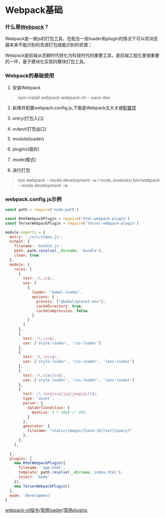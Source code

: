 # Webpack基础


### 什么是[Webpack](https://www.webpackjs.com/)？

  Webpack是一款js的打包工具，在配合一些loader和plugin的情况下可以将浏览器本来不能识别的资源打包成能识别的资源；

  Webpack是前端从农耕时代转化为科技时代的重要工具，是前端工程化里很重要的一环，基于模块化实现的模块打包工具。

 

### Webpack的基础使用

1. 安装Webpack 
  > npm install webpack webpack-cli --save-dev
2. 新建并配置webpack.config.js,下面是Webpack五大关键[配置项](https://www.webpackjs.com/configuration/)

  1. entry(打包入口)

  2. output(打包出口)

  3. module(loader)

  4. plugins(插件)

  5. mode(模式) 

3. 进行打包

  > npx webpack --mode development -w / node_modules/.bin/webpack --mode development -w



### webpack.config.js示例

```js 
const path = require('node:path')

const HtmlWebpackPlugin = require('html-webpack-plugin')
const TerserWebpackPlugin = require('terser-webpack-plugin')

module.exports = {
  entry: './src/index.js',
  output: {
    filename: 'bundle.js',
    path: path.resolve(__dirname, 'bundle'),
    clean: true
  },
  module: {
    rules: [
      {
        test: /\.js$/,
        use: [
          {
            loader: 'babel-loader',
            options: {
              presets: ["@babel/preset-env"],
              cacheDirectory: true,
              cacheCompression: false
            }
          }
        ]
      },
      {
        test: /\.css$/,
        use: ['style-loader', 'css-loader']
      },
      {
        test: /\.less$/,
        use: ['style-loader', 'css-loader', 'less-loader']
      },
      {
        test: /\.s[ac]ss$/,
        use: ['style-loader', 'css-loader', 'sass-loader']
      },
      {
        test: /\.(png|svg|jpg|jpeg|gif)$/,
        type: 'asset',
        parser: {
          dataUrlCondition: {
            maxSize: 4 * 1024 // 4kb
          }
        },
        generator: {
          filename: "static/images/[hash:10][ext][query]"
        },
      },
    ],
    
  },
  plugins: [
    new HtmlWebpackPlugin({
      filename: 'app.html',
      template: path.resolve(__dirname,'index.html'),
      inject: 'body'
    }),
    new TerserWebpackPlugin()
  ],
  mode: 'development'
}
```




[webpack-cli指令](https://www.webpackjs.com/api/cli/#root)/[常用loader](https://www.webpackjs.com/loaders/)/[常用plugins](https://www.webpackjs.com/plugins/)

